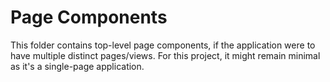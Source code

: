 # Page Components

This folder contains top-level page components, if the application were to have multiple distinct pages/views. For this project, it might remain minimal as it's a single-page application.
